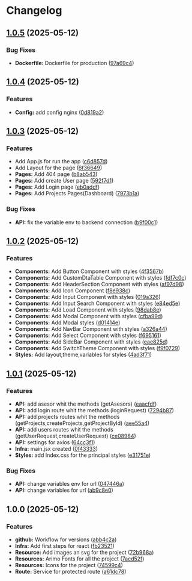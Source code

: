 # Changelog

## [1.0.5](https://github.com/CHERRYPOPUwU/UNAULA-FRONTEND/compare/v1.0.4...v1.0.5) (2025-05-12)


### Bug Fixes

* **Dockerfile:** Dockerfile for production ([97a69c4](https://github.com/CHERRYPOPUwU/UNAULA-FRONTEND/commit/97a69c4b1016b76e21f68f92315f50b21bda78d0))

## [1.0.4](https://github.com/CHERRYPOPUwU/UNAULA-FRONTEND/compare/v1.0.3...v1.0.4) (2025-05-12)


### Features

* **Config:** add config nginx ([0d819a2](https://github.com/CHERRYPOPUwU/UNAULA-FRONTEND/commit/0d819a22f57be3b72d088e437c7087797f970441))

## [1.0.3](https://github.com/CHERRYPOPUwU/UNAULA-FRONTEND/compare/v1.0.2...v1.0.3) (2025-05-12)


### Features

* Add App.js for run the app ([c6d857d](https://github.com/CHERRYPOPUwU/UNAULA-FRONTEND/commit/c6d857d2f73d8aff41d0fadbeb5a7962bf45b99a))
* Add Layout for the page ([6f36649](https://github.com/CHERRYPOPUwU/UNAULA-FRONTEND/commit/6f366497d990e083db3e5800dfe7d277e16b7f9e))
* **Pages:** Add 404 page ([b8ab543](https://github.com/CHERRYPOPUwU/UNAULA-FRONTEND/commit/b8ab543a238d468611d579d07a5fb81b16a9df04))
* **Pages:** Add create User page ([592f7d1](https://github.com/CHERRYPOPUwU/UNAULA-FRONTEND/commit/592f7d1cf8c63f2f7c84bddb7e0d325dffb5d797))
* **Pages:** Add Login page ([eb0addf](https://github.com/CHERRYPOPUwU/UNAULA-FRONTEND/commit/eb0addfbaed9e467ef9c18861eff779caa01ec84))
* **Pages:** Add Projects Pages(Dashboard) ([7973b1a](https://github.com/CHERRYPOPUwU/UNAULA-FRONTEND/commit/7973b1a88a1fad997aaf3186d9725bef2064f81c))


### Bug Fixes

* **API:** fix the variable env to backend connection ([b9f00c1](https://github.com/CHERRYPOPUwU/UNAULA-FRONTEND/commit/b9f00c14f4c3ebe53439994e16638032267dbae9))

## [1.0.2](https://github.com/CHERRYPOPUwU/UNAULA-FRONTEND/compare/v1.0.1...v1.0.2) (2025-05-12)


### Features

* **Components:** Add Button Component with styles ([4f3567b](https://github.com/CHERRYPOPUwU/UNAULA-FRONTEND/commit/4f3567bb1b07694c47273b9c04129ba48495ce22))
* **Components:** Add CustomDtaTable Component with styles ([fdf7c0c](https://github.com/CHERRYPOPUwU/UNAULA-FRONTEND/commit/fdf7c0c3ddb534f5595b70888e96132a288f66e3))
* **Components:** Add HeaderSection Component with styles ([af97d98](https://github.com/CHERRYPOPUwU/UNAULA-FRONTEND/commit/af97d986c4b0c8c5187ff6eb8e21d7c0a89d7624))
* **Components:** Add Icon Component ([f8e938c](https://github.com/CHERRYPOPUwU/UNAULA-FRONTEND/commit/f8e938c8906e291c85eaa0743e0fbc4d97bd71f9))
* **Components:** Add Input Component with styles ([019a326](https://github.com/CHERRYPOPUwU/UNAULA-FRONTEND/commit/019a326b3ed8b30cb7f510e06516b5218f7f851b))
* **Components:** Add Input Search Component with styles ([e84ed5e](https://github.com/CHERRYPOPUwU/UNAULA-FRONTEND/commit/e84ed5e361209d905cd87c7eb6bbf6a2fb771b5d))
* **Components:** Add Load Component with styles ([98dab8e](https://github.com/CHERRYPOPUwU/UNAULA-FRONTEND/commit/98dab8eaa6b92952b160816d43f937601ce72e99))
* **Components:** Add Modal Component with styles ([cfba99d](https://github.com/CHERRYPOPUwU/UNAULA-FRONTEND/commit/cfba99deb222cce6279f9e7093534754e350adc5))
* **Components:** Add Modal styles ([d01414e](https://github.com/CHERRYPOPUwU/UNAULA-FRONTEND/commit/d01414eadb4c35430a21e535ab30d1c207c6d939))
* **Components:** Add NavBar Component with styles ([a326a44](https://github.com/CHERRYPOPUwU/UNAULA-FRONTEND/commit/a326a44207a9b4e080d97d20b1575fccd29209c7))
* **Components:** Add Select Component with styles ([f695161](https://github.com/CHERRYPOPUwU/UNAULA-FRONTEND/commit/f69516195830c9a2c593dd15af71acbee02949eb))
* **Components:** Add SideBar Component with styles ([eae825d](https://github.com/CHERRYPOPUwU/UNAULA-FRONTEND/commit/eae825d40f2805ed6f9aef96b98b6e512a716cee))
* **Components:** Add SwitchTheme Component with styles ([f9f0729](https://github.com/CHERRYPOPUwU/UNAULA-FRONTEND/commit/f9f072939980286e32d43f210047dd288f15ceff))
* **Styles:** Add layout,theme,variables for styles ([4ad3f71](https://github.com/CHERRYPOPUwU/UNAULA-FRONTEND/commit/4ad3f71bea24c787daac669fa16cb2777034a4ba))

## [1.0.1](https://github.com/CHERRYPOPUwU/UNAULA-FRONTEND/compare/v1.0.0...v1.0.1) (2025-05-12)


### Features

* **API:** add asesor whit the methods (getAsesors) ([eaacfdf](https://github.com/CHERRYPOPUwU/UNAULA-FRONTEND/commit/eaacfdfaf38c44d615a6539204c86297267e8000))
* **API:** add login route whit the methods (loginRequest) ([7294b87](https://github.com/CHERRYPOPUwU/UNAULA-FRONTEND/commit/7294b873ce7d47ad52b9f842f46ecccd5b3bf108))
* **API:** add projects routes whit the methods (getProjects,createProjects,getProjectById) ([aee55a4](https://github.com/CHERRYPOPUwU/UNAULA-FRONTEND/commit/aee55a4f17c867bf9a0c93d519c63ac10f2a523d))
* **API:** add users routes whit the methods (getUserRequest,createUserRequest) ([ce08984](https://github.com/CHERRYPOPUwU/UNAULA-FRONTEND/commit/ce089846ab49feb2e2c098d548cd6c414c986eba))
* **API:** settings for axios ([64cc3f1](https://github.com/CHERRYPOPUwU/UNAULA-FRONTEND/commit/64cc3f100ff383be57d0113838368a4729d1a50a))
* **Infra:** main.jsx created ([0f43333](https://github.com/CHERRYPOPUwU/UNAULA-FRONTEND/commit/0f4333307757d62f65d0058afc828123f57f72f8))
* **Styles:** add Index.css for the principal styles ([e31751e](https://github.com/CHERRYPOPUwU/UNAULA-FRONTEND/commit/e31751e39492ee7ceccbc83a4f84b21ef37f6044))


### Bug Fixes

* **API:** change variables env for url ([047446a](https://github.com/CHERRYPOPUwU/UNAULA-FRONTEND/commit/047446aa4d42cf184dceedc49d935d17a82de583))
* **API:** change variables for url ([ab9c8e0](https://github.com/CHERRYPOPUwU/UNAULA-FRONTEND/commit/ab9c8e047071e36387cb1ae27e39ac71a95e6a6c))

## 1.0.0 (2025-05-12)


### Features

* **github:** Workflow for versions ([abb4c2a](https://github.com/CHERRYPOPUwU/UNAULA-FRONTEND/commit/abb4c2a9f537649804a0c7e4d1d4d4735db40682))
* **Infra:** Add first steps for react ([fb23521](https://github.com/CHERRYPOPUwU/UNAULA-FRONTEND/commit/fb23521225b9133abf72df517c96b432d71de1cb))
* **Resource:** Add images an svg for the project ([72b968a](https://github.com/CHERRYPOPUwU/UNAULA-FRONTEND/commit/72b968af1bc51b2003d8d44a1b82f62419880f68))
* **Resources:** Arimo Fonts for all the project ([7acd52f](https://github.com/CHERRYPOPUwU/UNAULA-FRONTEND/commit/7acd52f4573253736d4d8cf9780ced12bbad2739))
* **Resources:** Icons for the project ([74599c4](https://github.com/CHERRYPOPUwU/UNAULA-FRONTEND/commit/74599c421fdcd0bf64107567b59d3cb72c5ad8f5))
* **Route:** Service for protected route ([a61dc78](https://github.com/CHERRYPOPUwU/UNAULA-FRONTEND/commit/a61dc78d6e62381ffa6fa388d8e09d5863d24298))
